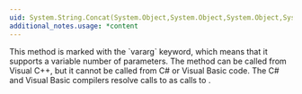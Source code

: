 ```yaml
---
uid: System.String.Concat(System.Object,System.Object,System.Object,System.Object)
additional_notes.usage: *content
---
```


<p>This method is marked with the `vararg` keyword, which means that it supports a variable number of parameters. The method can be called from Visual C++, but it cannot be called from C# or Visual Basic code. The C# and Visual Basic compilers resolve calls to <xref href="System.String.Concat(System.Object,System.Object,System.Object,System.Object)"></xref> as calls to <xref href="System.String.Concat(System.Object[])"></xref>.</p>


